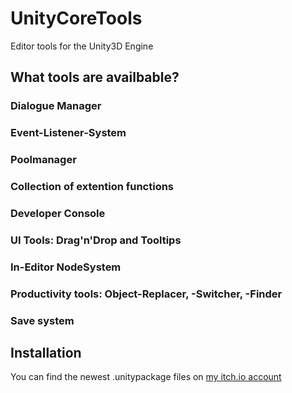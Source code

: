 # UnityCoreTools
Editor tools for the Unity3D Engine

## What tools are availbable?
### Dialogue Manager
### Event-Listener-System
### Poolmanager
### Collection of extention functions
### Developer Console
### UI Tools: Drag'n'Drop and Tooltips
### In-Editor NodeSystem
### Productivity tools: Object-Replacer, -Switcher, -Finder
### Save system


## Installation
You can find the newest .unitypackage files on [my itch.io account](https://molendinumgames.itch.io/)

